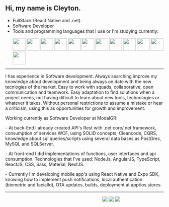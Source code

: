 ## Hi, my name is Cleyton.
- FullStack (React Native and .net).
- Software Developer
- Tools and programming languages that I use or I'm studying currently:<p></p>
 <img src="https://cdn.jsdelivr.net/gh/devicons/devicon/icons/csharp/csharp-original.svg" height="40" width="40"/> <img src="https://cdn.jsdelivr.net/gh/devicons/devicon/icons/dot-net/dot-net-plain-wordmark.svg" height="40" width="40"/>  <img src="https://cdn.jsdelivr.net/gh/devicons/devicon/icons/dotnetcore/dotnetcore-original.svg" height="40" width="40"/> <img src="https://cdn.jsdelivr.net/gh/devicons/devicon/icons/vscode/vscode-original.svg" height="40" width="40"/> <img src="https://cdn.jsdelivr.net/gh/devicons/devicon/icons/visualstudio/visualstudio-plain.svg" height="40" width="40"/> <img src="https://cdn.jsdelivr.net/gh/devicons/devicon/icons/typescript/typescript-original.svg" height="40" width="40"/> <img src="https://cdn.jsdelivr.net/gh/devicons/devicon/icons/react/react-original.svg" height="40" width="40"/> <img src="https://cdn.jsdelivr.net/gh/devicons/devicon/icons/mysql/mysql-original-wordmark.svg" height="40" width="40"/> <img src="https://cdn.jsdelivr.net/gh/devicons/devicon/icons/microsoftsqlserver/microsoftsqlserver-plain-wordmark.svg" height="40" width="40"/> <img src="https://cdn.jsdelivr.net/gh/devicons/devicon/icons/docker/docker-plain-wordmark.svg" height="40" width="40"/> <img src="https://cdn.jsdelivr.net/gh/devicons/devicon/icons/android/android-plain.svg" height="40" width="40"/> <img src="https://cdn.jsdelivr.net/gh/devicons/devicon/icons/git/git-plain.svg" height="40" width="40"/>             

<hr size="10" width="full"
<p>I has experience in Software development. Always searching improve my knowledge about development and being always on date with the
new tecnlogies of the market. Easy to work with squads, collaborative, open communication and teamwork. Easy adaptation to find solutions
when a project needs, not having dificult to learn about new tools, technologies or whatever it takes. Without personal restrictions to assume a
mistake or hear a criticism, using this as opportunities for growth and improvement.
<p></p>
Working currently as Software Developer at ModalGR:
<p></p>
 - At back-End I already created API's Rest with .net core/.net framework, consumption of services WCF, using SOLID concepts, Cleancode, CQRS, knowledge about sql queries/scripts using several data bases as PostGres, MySQL and SQLServer.
 <p></p>
- At front-end I did implementations of functions, user interfaces and api consumption. Technologies that I've used: NodeJs, AngularJS, TypeScript, ReactJS, CSS, Sass, Material, NextJS.
<p></p>
- Currently I'm developing mobile app's using React Native and Expo SDK, knowing how to implement push notifications, local authentication (biometric and facialId), OTA updates, builds, deployment at app/ios stores.</p>
<hr size="10" width="full"

ㅤㅤㅤㅤㅤㅤㅤㅤㅤㅤㅤㅤㅤㅤㅤㅤㅤㅤㅤㅤㅤㅤㅤㅤ<a href="https://www.linkedin.com/in/cleyton-silva-6638b8216/" alt="linkedin" target="_blank"><img src="https://img.shields.io/badge/LinkedIn-%230077B5.svg?&style=flat-square&logo=linkedin&logoColor=white"></a> <a href="mailto:cleyton.avlis@gmail.com" alt="Gmail">
  <img src="https://img.shields.io/badge/-Gmail-FF0000?style=flat-square&labelColor=FF0000&logo=gmail&logoColor=white&link=cleyton.avlis@gmail.com" /></a>
  </a> <a href="https://github.com/AvlisC" alt="github" target="_blank"><img src="https://img.shields.io/badge/GitHub-000000?&style=flat-square&logo=GitHub&logoColor=white"></a>

